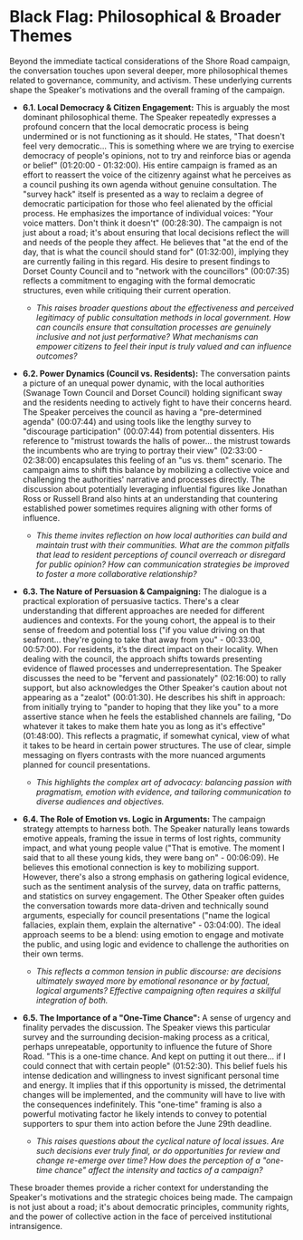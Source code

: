 # Black Flag: Philosophical & Broader Themes

Beyond the immediate tactical considerations of the Shore Road campaign, the conversation touches upon several deeper, more philosophical themes related to governance, community, and activism. These underlying currents shape the Speaker's motivations and the overall framing of the campaign.

- **6.1. Local Democracy & Citizen Engagement:**
    This is arguably the most dominant philosophical theme. The Speaker repeatedly expresses a profound concern that the local democratic process is being undermined or is not functioning as it should. He states, "That doesn't feel very democratic... This is something where we are trying to exercise democracy of people's opinions, not to try and reinforce bias or agenda or belief" (01:20:00 - 01:32:00). His entire campaign is framed as an effort to reassert the voice of the citizenry against what he perceives as a council pushing its own agenda without genuine consultation. The "survey hack" itself is presented as a way to reclaim a degree of democratic participation for those who feel alienated by the official process. He emphasizes the importance of individual voices: "Your voice matters. Don't think it doesn't" (00:28:30). The campaign is not just about a road; it's about ensuring that local decisions reflect the will and needs of the people they affect. He believes that "at the end of the day, that is what the council should stand for" (01:32:00), implying they are currently failing in this regard. His desire to present findings to Dorset County Council and to "network with the councillors" (00:07:35) reflects a commitment to engaging with the formal democratic structures, even while critiquing their current operation.
  - *This raises broader questions about the effectiveness and perceived legitimacy of public consultation methods in local government. How can councils ensure that consultation processes are genuinely inclusive and not just performative? What mechanisms can empower citizens to feel their input is truly valued and can influence outcomes?*

- **6.2. Power Dynamics (Council vs. Residents):**
    The conversation paints a picture of an unequal power dynamic, with the local authorities (Swanage Town Council and Dorset Council) holding significant sway and the residents needing to actively fight to have their concerns heard. The Speaker perceives the council as having a "pre-determined agenda" (00:07:44) and using tools like the lengthy survey to "discourage participation" (00:07:44) from potential dissenters. His reference to "mistrust towards the halls of power... the mistrust towards the incumbents who are trying to portray their view" (02:33:00 - 02:38:00) encapsulates this feeling of an "us vs. them" scenario. The campaign aims to shift this balance by mobilizing a collective voice and challenging the authorities' narrative and processes directly. The discussion about potentially leveraging influential figures like Jonathan Ross or Russell Brand also hints at an understanding that countering established power sometimes requires aligning with other forms of influence.
  - *This theme invites reflection on how local authorities can build and maintain trust with their communities. What are the common pitfalls that lead to resident perceptions of council overreach or disregard for public opinion? How can communication strategies be improved to foster a more collaborative relationship?*

- **6.3. The Nature of Persuasion & Campaigning:**
    The dialogue is a practical exploration of persuasive tactics. There's a clear understanding that different approaches are needed for different audiences and contexts. For the young cohort, the appeal is to their sense of freedom and potential loss ("if you value driving on that seafront... they're going to take that away from you" - 00:33:00, 00:57:00). For residents, it’s the direct impact on their locality. When dealing with the council, the approach shifts towards presenting evidence of flawed processes and underrepresentation. The Speaker discusses the need to be "fervent and passionately" (02:16:00) to rally support, but also acknowledges the Other Speaker's caution about not appearing as a "zealot" (00:01:30). He describes his shift in approach: from initially trying to "pander to hoping that they like you" to a more assertive stance when he feels the established channels are failing, "Do whatever it takes to make them hate you as long as it's effective" (01:48:00). This reflects a pragmatic, if somewhat cynical, view of what it takes to be heard in certain power structures. The use of clear, simple messaging on flyers contrasts with the more nuanced arguments planned for council presentations.
  - *This highlights the complex art of advocacy: balancing passion with pragmatism, emotion with evidence, and tailoring communication to diverse audiences and objectives.*

- **6.4. The Role of Emotion vs. Logic in Arguments:**
    The campaign strategy attempts to harness both. The Speaker naturally leans towards emotive appeals, framing the issue in terms of lost rights, community impact, and what young people value ("That is emotive. The moment I said that to all these young kids, they were bang on" - 00:06:09). He believes this emotional connection is key to mobilizing support. However, there's also a strong emphasis on gathering logical evidence, such as the sentiment analysis of the survey, data on traffic patterns, and statistics on survey engagement. The Other Speaker often guides the conversation towards more data-driven and technically sound arguments, especially for council presentations ("name the logical fallacies, explain them, explain the alternative" - 03:04:00). The ideal approach seems to be a blend: using emotion to engage and motivate the public, and using logic and evidence to challenge the authorities on their own terms.
  - *This reflects a common tension in public discourse: are decisions ultimately swayed more by emotional resonance or by factual, logical arguments? Effective campaigning often requires a skillful integration of both.*

- **6.5. The Importance of a "One-Time Chance":**
    A sense of urgency and finality pervades the discussion. The Speaker views this particular survey and the surrounding decision-making process as a critical, perhaps unrepeatable, opportunity to influence the future of Shore Road. "This is a one-time chance. And kept on putting it out there... if I could connect that with certain people" (01:52:30). This belief fuels his intense dedication and willingness to invest significant personal time and energy. It implies that if this opportunity is missed, the detrimental changes will be implemented, and the community will have to live with the consequences indefinitely. This "one-time" framing is also a powerful motivating factor he likely intends to convey to potential supporters to spur them into action before the June 29th deadline.
  - *This raises questions about the cyclical nature of local issues. Are such decisions ever truly final, or do opportunities for review and change re-emerge over time? How does the perception of a "one-time chance" affect the intensity and tactics of a campaign?*

These broader themes provide a richer context for understanding the Speaker's motivations and the strategic choices being made. The campaign is not just about a road; it's about democratic principles, community rights, and the power of collective action in the face of perceived institutional intransigence.